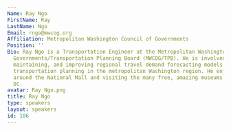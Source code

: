 ```yaml
---
Name: Ray Ngo
FirstName: Ray
LastName: Ngo
Email: rngo@mwcog.org
Affiliation: Metropolitan Washington Council of Governments
Position: ''
Bio: Ray Ngo is a Transportation Engineer at the Metropolitan Washington Council of
  Governments/Transportation Planning Board (MWCOG/TPB). He is involved in developing,
  maintaining, and improving regional travel demand forecasting models used for long-range
  transportation planning in the metropolitan Washington region. He enjoys jogging
  around the National Mall and visiting the many free, amazing museums in Washington,
  DC.
avatar: Ray Ngo.png
title: Ray Ngo
type: speakers
layout: speakers
id: 106
---
```

